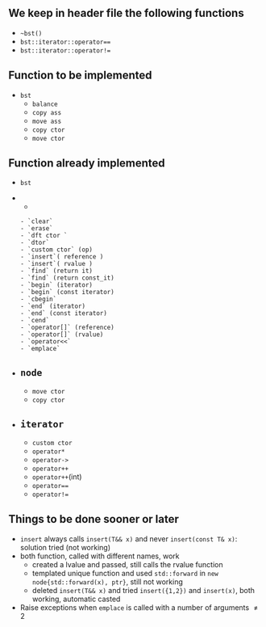 ## We keep in header file the following functions

- `~bst()`
- `bst::iterator::operator==`
- `bst::iterator::operator!=`



## Function to be implemented

- `bst`
  - `balance`
  - `copy ass`
  - `move ass`
  - `copy ctor`
  - `move ctor`

## Function already implemented

- `bst`
- 
    - 
    
      - `clear`
      - `erase`
      - `dft ctor `	
      - `dtor`
      - `custom ctor` (op)
      - `insert`( reference )
      - `insert`( rvalue )
      - `find` (return it)
      - `find` (return const_it)
      - `begin` (iterator)
      - `begin` (const iterator)
      - `cbegin` 
      - `end` (iterator)
      - `end` (const iterator)
      - `cend` 
      - `operator[]` (reference)
      - `operator[]` (rvalue)
      - `operator<<` 
      - `emplace`
- `node`
  - 
    - `move ctor`
    - `copy ctor`
- `iterator`
  - 
    - `custom ctor`
    - `operator*`
    - `operator->`
    - `operator++` 
    - `operator++`(int)
    - `operator==`
    - `operator!=`

## Things to be done sooner or later

- `insert` always calls `insert(T&& x)` and never `insert(const T& x)`: solution tried (not working)
- both function, called with different names, work
  - created a lvalue and passed, still calls the rvalue function
  - templated unique function and used `std::forward` in `new node{std::forward(x), ptr}`, still not working
  - deleted  `insert(T&& x)`  and tried `insert({1,2})` and `insert(x)`, both working, automatic casted
- Raise exceptions when `emplace` is called with a number of arguments $\ne 2$ 
